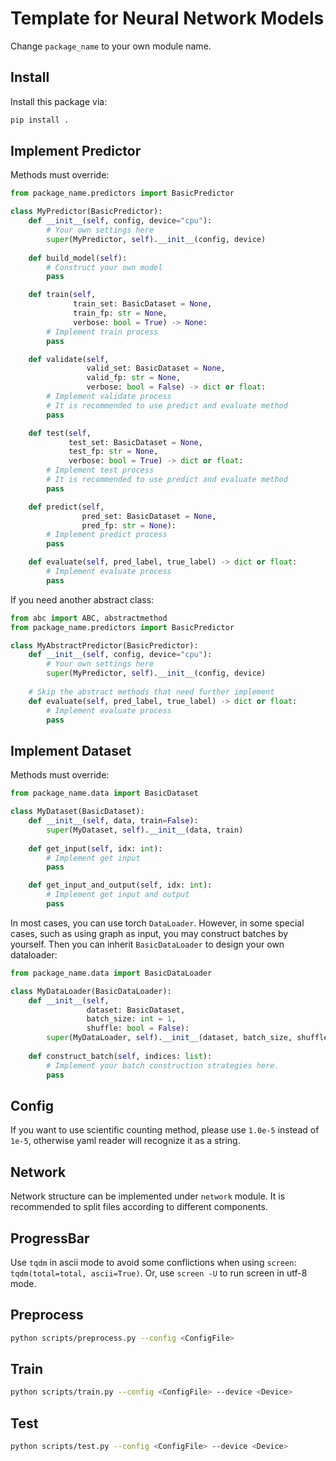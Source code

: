 # Template for Neural Network Models

Change ``package_name`` to your own module name.

## Install

Install this package via:

```bash 
pip install .
```

## Implement Predictor

Methods must override:
```python
from package_name.predictors import BasicPredictor

class MyPredictor(BasicPredictor):
    def __init__(self, config, device="cpu"):
        # Your own settings here
        super(MyPredictor, self).__init__(config, device)
    
    def build_model(self):
        # Construct your own model
        pass

    def train(self,
              train_set: BasicDataset = None,
              train_fp: str = None,
              verbose: bool = True) -> None:
        # Implement train process
        pass

    def validate(self,
                 valid_set: BasicDataset = None,
                 valid_fp: str = None,
                 verbose: bool = False) -> dict or float:
        # Implement validate process
        # It is recommended to use predict and evaluate method
        pass

    def test(self,
             test_set: BasicDataset = None,
             test_fp: str = None,
             verbose: bool = True) -> dict or float:
        # Implement test process
        # It is recommended to use predict and evaluate method
        pass

    def predict(self,
                pred_set: BasicDataset = None,
                pred_fp: str = None):
        # Implement predict process
        pass

    def evaluate(self, pred_label, true_label) -> dict or float:
        # Implement evaluate process
        pass
```

If you need another abstract class:
```python
from abc import ABC, abstractmethod
from package_name.predictors import BasicPredictor

class MyAbstractPredictor(BasicPredictor):
    def __init__(self, config, device="cpu"):
        # Your own settings here
        super(MyPredictor, self).__init__(config, device)
    
    # Skip the abstract methods that need further implement
    def evaluate(self, pred_label, true_label) -> dict or float:
        # Implement evaluate process
        pass
```

## Implement Dataset

Methods must override:
```python
from package_name.data import BasicDataset

class MyDataset(BasicDataset):
    def __init__(self, data, train=False):
        super(MyDataset, self).__init__(data, train)
    
    def get_input(self, idx: int):
        # Implement get input
        pass

    def get_input_and_output(self, idx: int):
        # Implement get input and output
        pass
```

In most cases, you can use torch `DataLoader`. However, in some special cases,
such as using graph as input, you may construct batches by yourself. Then you
can inherit `BasicDataLoader` to design your own dataloader:
```python
from package_name.data import BasicDataLoader

class MyDataLoader(BasicDataLoader):
    def __init__(self,
                 dataset: BasicDataset,
                 batch_size: int = 1,
                 shuffle: bool = False):
        super(MyDataLoader, self).__init__(dataset, batch_size, shuffle)
    
    def construct_batch(self, indices: list):
        # Implement your batch construction strategies here.
        pass
```

## Config
If you want to use scientific counting method, please use ``1.0e-5`` instead of ``1e-5``,
otherwise yaml reader will recognize it as a string.

## Network
Network structure can be implemented under ``network`` module.
It is recommended to split files according to different components.

## ProgressBar
Use ``tqdm`` in ascii mode to avoid some conflictions when using ``screen``: ``tqdm(total=total, ascii=True)``.
Or, use ``screen -U`` to run screen in utf-8 mode.

## Preprocess

```bash 
python scripts/preprocess.py --config <ConfigFile>
```

## Train

```bash 
python scripts/train.py --config <ConfigFile> --device <Device>
```

## Test

```bash 
python scripts/test.py --config <ConfigFile> --device <Device>
```
